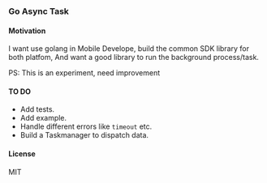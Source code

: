 ### Go Async Task

#### Motivation
I want use golang in Mobile Develope, build the common SDK library for both platfom,
And want a good library to run the background process/task.

PS: This is an experiment, need improvement


#### TO DO
* Add tests.
* Add example.
* Handle different errors like `timeout` etc.
* Build a Taskmanager to dispatch data.


#### License
MIT
